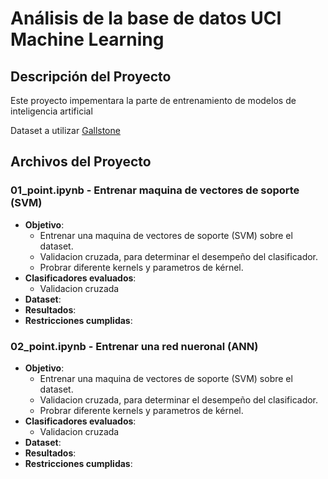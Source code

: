 # Análisis de la base de datos UCI Machine Learning

## Descripción del Proyecto

Este proyecto impementara la parte de entrenamiento de modelos de inteligencia artificial

Dataset a utilizar [Gallstone](https://archive.ics.uci.edu/dataset/1150/gallstone-1)

## Archivos del Proyecto

### 01_point.ipynb - Entrenar maquina de vectores de soporte (SVM)

- **Objetivo**:
  - Entrenar una maquina de vectores de soporte (SVM) sobre el dataset.
  - Validacion cruzada, para determinar el desempeño del clasificador.
  - Probrar diferente kernels y parametros de kérnel.
- **Clasificadores evaluados**:
  - Validacion cruzada
- **Dataset**:
- **Resultados**:
- **Restricciones cumplidas**:

### 02_point.ipynb - Entrenar una red nueronal (ANN)

- **Objetivo**:
  - Entrenar una maquina de vectores de soporte (SVM) sobre el dataset.
  - Validacion cruzada, para determinar el desempeño del clasificador.
  - Probrar diferente kernels y parametros de kérnel.
- **Clasificadores evaluados**:
  - Validacion cruzada
- **Dataset**:
- **Resultados**:
- **Restricciones cumplidas**:
